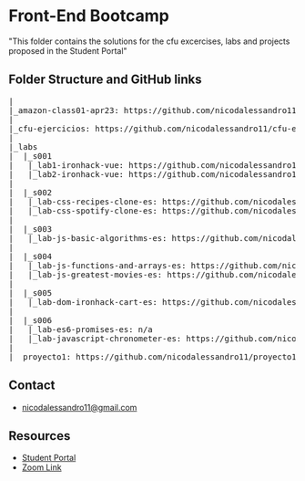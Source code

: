 # Front-End Bootcamp

"This folder contains the solutions for the cfu excercises, labs and projects proposed in the Student Portal"

## Folder Structure and GitHub links

<pre>
|
|_amazon-class01-apr23: https://github.com/nicodalessandro11/amazon-class01-apr23
|
|_cfu-ejercicios: https://github.com/nicodalessandro11/cfu-ejercios
|
|_labs
|  |_s001
|	|_lab1-ironhack-vue: https://github.com/nicodalessandro11/lab1-ironhack-vue
|	|_lab2-ironhack-vue: https://github.com/nicodalessandro11/lab2-ironhack-vue
|
|  |_s002
|	|_lab-css-recipes-clone-es: https://github.com/nicodalessandro11/lab-css-recipes-clone-es.git
|	|_lab-css-spotify-clone-es: https://github.com/nicodalessandro11/lab-css-spotify-clone-es.git
|
|  |_s003
|	|_lab-js-basic-algorithms-es: https://github.com/nicodalessandro11/lab-js-basic-algorithms-es.git
|
|  |_s004
|	|_lab-js-functions-and-arrays-es: https://github.com/nicodalessandro11/lab-js-functions-and-arrays-es.git
|	|_lab-js-greatest-movies-es: https://github.com/nicodalessandro11/lab-js-greatest-movies-es.git
|
|  |_s005
|	|_lab-dom-ironhack-cart-es: https://github.com/nicodalessandro11/lab-dom-ironhack-cart-es.git
|
|  |_s006
|	|_lab-es6-promises-es: n/a
|	|_lab-javascript-chronometer-es: https://github.com/nicodalessandro11/lab-javascript-chronometer-es.git
|
|_ proyecto1: https://github.com/nicodalessandro11/proyecto1
</pre>

## Contact

- nicodalessandro11@gmail.com

## Resources

- [Student Portal](https://my.ironhack.com/cohorts/642f12f8347243002a4e3861/lms/courses/course-v1:IRONHACK+FE_VUE_AMAZON_PT_ES+20230411_B2B_AMAZON/modules/ironhack-course-chapter_1)
- [Zoom Link](https://ironhack.zoom.us/j/98932082308#success)




